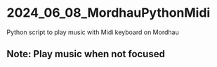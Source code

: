# 2024_06_08_MordhauPythonMidi
Python script to play music with Midi keyboard on Mordhau


## Note: Play music when not focused

